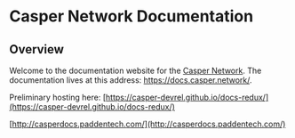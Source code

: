 # Casper Network Documentation

## Overview

Welcome to the documentation website for the [Casper Network](https://casper.network/). The documentation lives at this address: https://docs.casper.network/.


Preliminary hosting here: 
[https://casper-devrel.github.io/docs-redux/](https://casper-devrel.github.io/docs-redux/)

[http://casperdocs.paddentech.com/](http://casperdocs.paddentech.com/)

